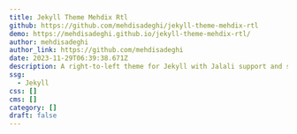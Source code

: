 ```yaml
---
title: Jekyll Theme Mehdix Rtl
github: https://github.com/mehdisadeghi/jekyll-theme-mehdix-rtl
demo: https://mehdisadeghi.github.io/jekyll-theme-mehdix-rtl/
author: mehdisadeghi
author_link: https://github.com/mehdisadeghi
date: 2023-11-29T06:39:38.671Z
description: A right-to-left theme for Jekyll with Jalali support and some other goodies.
ssg:
  - Jekyll
css: []
cms: []
category: []
draft: false
---
```

